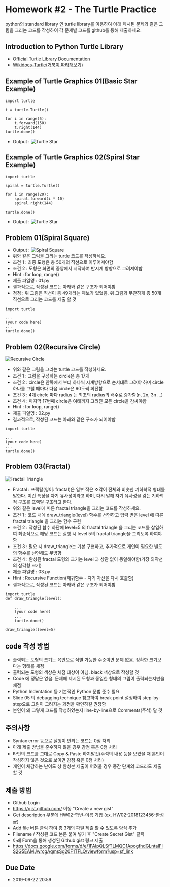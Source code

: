 # Homework #2 - The Turtle Practice
python의 standard library 인 turtle library를 이용하여 아래 제시된 문제와 같은 그림을 그리는 코드를 작성하여 각 문제별 코드를 github를 통해 제출하세요.
 
## Introduction to Python Turtle Library
- [Official Turtle Library Documentation](https://docs.python.org/3.7/library/turtle.html)
- [Wikidocs-Turtle(거북이 따라해보기)](https://wikidocs.net/20370)

## Example of Turtle Graphics 01(Basic Star Example)
```
import turtle
 
t = turtle.Turtle()
 
for i in range(5):
    t.forward(150)
    t.right(144)
turtle.done()
```
- Output :
![Turtle Star](../assets/img/hw/02/01.jpg)

## Example of Turtle Graphics 02(Spiral Star Example)
```
import turtle 

spiral = turtle.Turtle()

for i in range(20):
    spiral.forward(i * 10)
    spiral.right(144)
    
turtle.done()
```
- Output :
![Turtle Star](../assets/img/hw/02/02.png)

## Problem 01(Spiral Square)
- Output :
![Spiral Square](../assets/img/hw/02/03.jpg)
- 위와 같은 그림을 그리는 turtle 코드를 작성하세요.
- 조건 1 : 최종 도형은 총 50개의 직선으로 이루어져야함
- 조건 2 : 도형은 화면의 중앙에서 시작하여 반시계 방향으로 그려져야함
- Hint : for loop, range()
- 제출 파일명 : 01.py
- 결과적으로, 작성된 코드는 아래와 같은 구조가 되어야함
- 정정 : 위 그림은 직선이 총 49개라는 제보가 있었음. 위 그림과 무관하게 총 50개 직선으로 그리는 코드를 제출 할 것
```
import turtle

...
(your code here)
...
turtle.done()
```

## Problem 02(Recursive Circle)
![Recursive Circle](../assets/img/hw/02/04.jpg)
- 위와 같은 그림을 그리는 turtle 코드를 작성하세요.
- 조건 1 : 그림을 구성하는 circle은 총 17개
- 조건 2 : circle은 안쪽에서 부터 하나씩 시계방향으로 순서대로 그려야 하며 circle 하나를 그릴 때마다 다음 circle은 90도씩 회전함
- 조건 3 : 4개 circle 마다 radius 는 최초의 radius의 배수로 증가함(n, 2n, 3n ...)
- 조건 4 : 마지막 17번째 circle은 여태까지 그려진 모든 circle을 감싸야함
- Hint : for loop, range()
- 제출 파일명 : 02.py
- 결과적으로, 작성된 코드는 아래와 같은 구조가 되어야함
```
import turtle

...
(your code here)
...
turtle.done()
```

## Problem 03(Fractal)
![Fractal Triangle](../assets/img/hw/02/05.png)
- Fractal : 프랙탈(영어: fractal)은 일부 작은 조각이 전체와 비슷한 기하학적 형태를 말한다. 이런 특징을 자기 유사성이라고 하며, 다시 말해 자기 유사성을 갖는 기하학적 구조를 프랙탈 구조라고 한다.
- 위와 같은 level에 따른 fractal triangle을 그리는 코드를 작성하세요.
- 조건 1 : 코드 내에 draw_triangle(level) 함수를 선언하고 입력 받은 level 에 따른 fractal triangle 을 그리는 함수 구현
- 조건 2 : 작성된 함수 하단에 level=5 의 fractal triangle 을 그리는 코드를 삽입하여 최종적으로 해당 코드는 실행 시 level 5의 fractal triangle을 그리도록 하여야 함
- 조건 3 : 필요 시 draw_triangle는 기본 구현하고, 추가적으로 개인이 필요한 별도의 함수를 선언해도 무방함
- 조건 4 : 완성된 fractal 도형의 크기는 level 과 상관 없이 동일해야함(가장 외곽선의 삼각형 크기)
- 제출 파일명 : 03.py
- Hint : Recursive Function(재귀함수 - 자기 자신을 다시 호출함)
- 결과적으로, 작성된 코드는 아래와 같은 구조가 되어야함
```
import turtle
def draw_triangle(level):

    ...
    (your code here)
    ...
    turtle.done()

draw_triangle(level=5)

```


## code 작성 방법
- 출력되는 도형의 크기는 육안으로 식별 가능한 수준이면 문제 없음. 정확한 크기보다는 형태를 체점
- 출력되는 도형의 색상은 체점 대상이 아님. black 색상으로 작성할 것
- Code 에 정답은 없음. 문제에 제시된 도형과 동일한 형태의 그림이 출력되는지만을 체점
- Python Indentation 등 기본적인 Python 문법 준수 필요
- Slide 05 의 debugging technique 참고하여 break point 설정하여 step-by-step으로 그림이 그려지는 과정을 확인하길 권장함
- 본인이 왜 그렇게 코드를 작성하였는지 line-by-line으로 Comments(주석) 달 것

## 주의사항
- Syntax error 등으로 실행이 안되는 코드는 0점 처리
- 아래 제출 방법을 준수하지 않을 경우 감점 혹은 0점 처리
- 타인의 코드를 그대로 Copy & Paste 하지말것(주석의 내용 등을 보았을 때 본인이 작성하지 않은 것으로 보이면 감점 혹은 0점 처리)
- 개인이 체감하는 난이도 상 완성본 제출이 어려울 경우 중간 단계의 코드라도 제출 할 것

## 제출 방법
- Github Login
- https://gist.github.com/ 이동 "Create a new gist"
- Get description 부분에 HW02-학번-이름 기입 (ex. HW02-2018123456-한성균)
- Add file 버튼 클릭 하여 총 3개의 파일 제출 할 수 있도록 양식 추가
- Filename / 작성된 코드 본문 붙여 넣기 후 "Create Secret Gist" 클릭
- 아래 Form을 통해 생성된 Github gist 링크 제출 
- https://docs.google.com/forms/d/e/1FAIpQLSfTLMQC1ApogfhdGLntalFIS2G5EAMJwrcgAqmsSg20F1TFLQ/viewform?usp=sf_link

## Due Date
 - 2019-09-22 20:59
